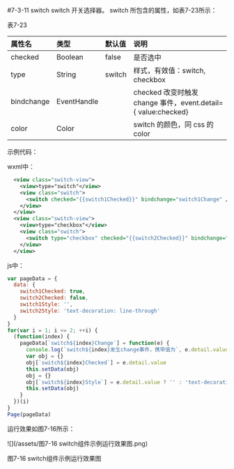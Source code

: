 #7-3-11 switch
switch 开关选择器。
switch 所包含的属性，如表7-23所示：

表7-23

| 属性名 | 类型 | 默认值 | 说明 |
| :--- | :--- | :--- | :--- |
| checked | Boolean | false | 是否选中 |
| type | String | switch | 样式，有效值：switch, checkbox |
| bindchange | EventHandle | | checked 改变时触发 change 事件，event.detail={ value:checked} |
| color | Color | | switch 的颜色，同 css 的 color |
示例代码：
wxml中：
```xml
  <view class="switch-view">
    <view>type="switch"</view>
    <view class="switch">
      <switch checked="{{switch1Checked}}" bindchange="switch1Change" />
    </view>
  </view>
  <view class="switch-view">
    <view>type="checkbox"</view>
    <view class="switch">
      <switch type="checkbox" checked="{{switch2Checked}}" bindchange="switch2Change" />
    </view>
  </view>
```
js中：
```js
var pageData = {
  data: {
    switch1Checked: true,
    switch2Checked: false,
    switch1Style: '',
    switch2Style: 'text-decoration: line-through'
  }
}
for(var i = 1; i <= 2; ++i) {
  (function(index) {
    pageData[`switch${index}Change`] = function(e) {
      console.log(`switch${index}发生change事件，携带值为`, e.detail.value)
      var obj = {}
      obj[`switch${index}Checked`] = e.detail.value
      this.setData(obj)
      obj = {}
      obj[`switch${index}Style`] = e.detail.value ? '' : 'text-decoration: line-through'
      this.setData(obj)
    }
  })(i)
}
Page(pageData)
```
运行效果如图7-16所示：

![](/assets/图7-16 switch组件示例运行效果图.png)

图7-16 switch组件示例运行效果图